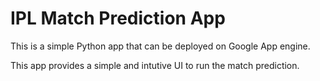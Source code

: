 # IPL Match Prediction App
This is a simple Python app that can be deployed on Google App engine.

This app provides a simple and intutive UI to run the match prediction.